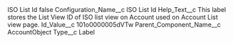 <?xml version="1.0" encoding="UTF-8"?>
<CustomMetadata xmlns="http://soap.sforce.com/2006/04/metadata" xmlns:xsi="http://www.w3.org/2001/XMLSchema-instance" xmlns:xsd="http://www.w3.org/2001/XMLSchema">
    <label>ISO List Id</label>
    <protected>false</protected>
    <values>
        <field>Configuration_Name__c</field>
        <value xsi:type="xsd:string">ISO List Id</value>
    </values>
    <values>
        <field>Help_Text__c</field>
        <value xsi:type="xsd:string">This label stores the List View ID of ISO list view on Account used on Account List view page.</value>
    </values>
    <values>
        <field>Id_Value__c</field>
        <value xsi:type="xsd:string">101o0000005dVTw</value>
    </values>
    <values>
        <field>Parent_Component_Name__c</field>
        <value xsi:type="xsd:string">AccountObject</value>
    </values>
    <values>
        <field>Type__c</field>
        <value xsi:type="xsd:string">Label</value>
    </values>
</CustomMetadata>
